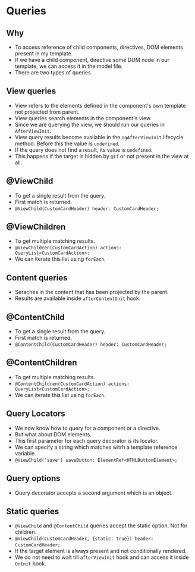 # Queries

## Why

- To access reference of child components, directives, DOM elements present in my template.
- If we have a child component, directive some DOM node in our template, we can access it in the model file.
- There are two types of queries

## View queries

- View refers to the elements defined in the component's own template not projected from parent.
- View queries search elements in the component's view.
- Since we are querying the view, we should run our queries in `AfterViewInit`.
- View query results become available in the `ngAfterViewInit` lifecycle method. Before this the value is `undefined`.
- If the query does not find a result, its value is `undefined`.
- This happens if the target is hidden by `@If` or not present in the view at all.

## @ViewChild

- To get a single result from the query.
- First match is returned.
- `@ViewChild(CustomCardHeader) header: CustomCardHeader;`

## @ViewChildren

- To get multiple matching results.
- `@ViewChildren(CustomCardAction) actions: QueryList<CustomCardAction>;`
- We can iterate this list using `forEach`.

## Content queries

- Seraches in the content that has been projected by the parent.
- Results are available inside `afterContentInit` hook.

## @ContentChild

- To get a single result from the query.
- First match is returned.
- `@ContentChild(CustomCardHeader) header: CustomCardHeader;`

## @ContentChildren

- To get multiple matching results.
- `@ContentChildren(CustomCardAction) actions: QueryList<CustomCardAction>;`
- We can iterate this list using `forEach`.

## Query Locators

- We now know how to query for a component or a directive.
- But what about DOM elements.
- This first parameter for each query decorator is its locator.
- We can specify a string which matches witrh a template reference variable.
- `@ViewChild('save') saveButton: ElementRef<HTMLButtonElement>;`

## Query options

- Query decorator accepts a second argument which is an object.

## Static queries

- `@ViewChild` and `@ContentChild` queries accept the static option. Not for children.
- `@ViewChild(CustomCardHeader, {static: true}) header: CustomCardHeader;`.
- If the target element is always present and not conditionally rendered.
- We do not need to wait till `afterViewInit` hook and can access it inside `OnInit` hook.

